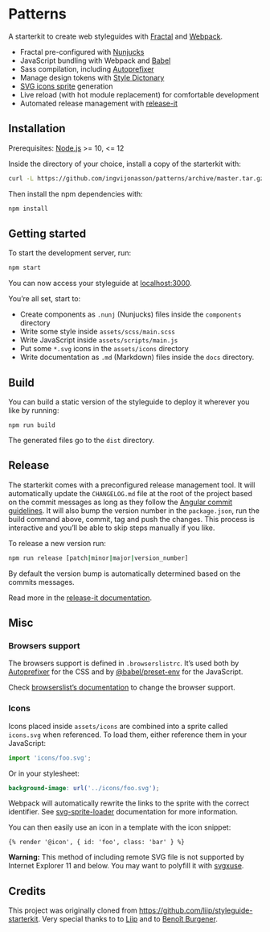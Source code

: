 # Patterns

A starterkit to create web styleguides with [Fractal](http://fractal.build/) and [Webpack](https://webpack.js.org/).

- Fractal pre-configured with [Nunjucks](https://mozilla.github.io/nunjucks/)
- JavaScript bundling with Webpack and [Babel](http://babeljs.io/)
- Sass compilation, including [Autoprefixer](https://github.com/postcss/autoprefixer)
- Manage design tokens with [Style Dictonary](https://amzn.github.io/style-dictionary/#/README)
- [SVG icons sprite](https://css-tricks.com/svg-symbol-good-choice-icons/) generation
- Live reload (with hot module replacement) for comfortable development
- Automated release management with [release-it](https://github.com/webpro/release-it)


## Installation

Prerequisites: [Node.js](https://nodejs.org/en/) >= 10, <= 12

Inside the directory of your choice, install a copy of the starterkit with:

```bash
curl -L https://github.com/ingvijonasson/patterns/archive/master.tar.gz | tar zx --strip 1
```

Then install the npm dependencies with:

```bash
npm install
```


## Getting started

To start the development server, run:

```bash
npm start
```

You can now access your styleguide at [localhost:3000](http://localhost:3000).

You’re all set, start to:

- Create components as `.nunj` (Nunjucks) files inside the `components` directory
- Write some style inside `assets/scss/main.scss`
- Write JavaScript inside `assets/scripts/main.js`
- Put some `*.svg` icons in the `assets/icons` directory
- Write documentation as `.md` (Markdown) files inside the `docs` directory.


## Build

You can build a static version of the styleguide to deploy it wherever you like by running:

```
npm run build
```

The generated files go to the `dist` directory.


## Release

The starterkit comes with a preconfigured release management tool. It will automatically update the `CHANGELOG.md` file at the root of the project based on the commit messages as long as they follow the [Angular commit guidelines](https://github.com/angular/angular.js/blob/master/DEVELOPERS.md#-git-commit-guidelines). It will also bump the version number in the `package.json`, run the build command above, commit, tag and push the changes. This process is interactive and you’ll be able to skip steps manually if you like.

To release a new version run:

```bash
npm run release [patch|minor|major|version_number]
```

By default the version bump is automatically determined based on the commits messages.

Read more in the [release-it documentation](https://github.com/webpro/release-it).


## Misc

### Browsers support

The browsers support is defined in `.browserslistrc`. It’s used both by [Autoprefixer](https://github.com/postcss/autoprefixer) for the CSS and by [@babel/preset-env](https://babeljs.io/docs/en/babel-preset-env) for the JavaScript.

Check [browserslist’s documentation](https://github.com/ai/browserslist) to change the browser support.

### Icons

Icons placed inside `assets/icons` are combined into a sprite called `icons.svg` when referenced. To load them, either reference them in your JavaScript:

```js
import 'icons/foo.svg';
```

Or in your stylesheet:

```scss
background-image: url('../icons/foo.svg');
```

Webpack will automatically rewrite the links to the sprite with the correct identifier. See [svg-sprite-loader](https://github.com/kisenka/svg-sprite-loader) documentation for more information.

You can then easily use an icon in a template with the icon snippet:

```nunj
{% render '@icon', { id: 'foo', class: 'bar' } %}
```

**Warning:** This method of including remote SVG file is not supported by Internet Explorer 11 and below. You may want to polyfill it with [svgxuse](https://github.com/Keyamoon/svgxuse).

## Credits
This project was originally cloned from https://github.com/liip/styleguide-starterkit. Very special thanks to to [Liip](https://github.com/liip) and to [Benoît Burgener](https://github.com/LeBenLeBen).
